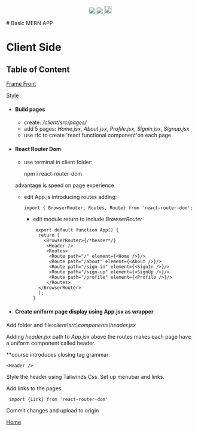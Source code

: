 <p align='center'>
  <a href="https://github.com/saibhreas">
    <img src="https://img.shields.io/badge/GitHub-100000?style=flat&logo=github&logoColor=white">
  </a>  
  <a href='https://www.linkedin.com/in/siobhanknuttel'>
      <img src='https://img.shields.io/badge/LinkedIn-blue?style=flat&logo=linkedin&labelColor=blue'>
  </a>
    <a href='https://www.upwork.com/freelancers/siobhank4?viewMode=1'> 
    <img src='https://img.shields.io/badge/UpWork-6FDA44?style=for-the-badge&logo=Upwork&logoColor=white' witth="45" height="20"> 
  </a>
  
</p>
# Basic MERN APP

# Client Side

## Table of Content

[Frame Front](#build-pages)

[Style](#style)

  * #### Build pages
    
    - create: */client/src/pages/*
    - add 5 pages:
      *Home.jsx*, *About.jsx*, *Profile.jsx*, *Signin.jsx*, *Signup.jsx*
    - use rfc to create 'react functional component'on each page

  * #### React Router Dom

    - use terminal in client folder:

        npm i react-router-dom

    advantage is speed on page experience
    
    - edit App.js introducing routes adding:

          import { BrowserRouter, Routes, Route} from 'react-router-dom';

      * edit module return to include *BrowserRouter*

             export default function App() {
              return (
                <BrowserRouter>{/*header*/}
                 <Header />
                 <Routes>
                  <Route path="/" element={<Home />}/>
                  <Route path="/about" element={<About />}/>
                  <Route path="/sign-in" element={<SignIn />}/>
                  <Route path="/sign-up" element={<SignUp />}/>
                  <Route path="/profile" element={<Profile />}/>
                 </Routes>
              </BrowserRouter>
              );
            }

  * #### Create uniform page display using App.jsx as wrapper

Add folder and file:*client\src\components\header.jsx*

Adding *header.jsx* path to *App.jsx* above the routes makes each page have a uniform component called header.

**course introduces closing tag grammar:

    <Header />

Style the header using Tailwinds Css. Set up menubar and links.

Add links to the pages

     import {Link} from 'react-router-dom'

Commit changes and upload to origin

[Home](/READme.md)
